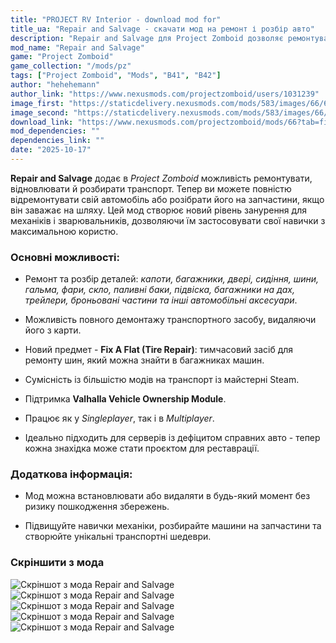 ```yaml
---
title: "PROJECT RV Interior - download mod for"
title_ua: "Repair and Salvage - скачати мод на ремонт і розбір авто"
description: "Repair and Salvage для Project Zomboid дозволяє ремонтувати, відновлювати та розбирати транспортні засоби. Ремонтуйте двері, скло, шини, броньовані частини й трейлери, або демонтуйте авто повністю."
mod_name: "Repair and Salvage"
game: "Project Zomboid"
game_collection: "/mods/pz"
tags: ["Project Zomboid", "Mods", "B41", "B42"]
author: "hehehemann"
author_link: "https://www.nexusmods.com/projectzomboid/users/1031239"
image_first: "https://staticdelivery.nexusmods.com/mods/583/images/66/66-1645380665-1997341768.png"
image_second: "https://staticdelivery.nexusmods.com/mods/583/images/66/66-1645380730-918381149.png"
download_link: "https://www.nexusmods.com/projectzomboid/mods/66?tab=files&file_id=554"
mod_dependencies: ""
dependencies_link: ""
date: "2025-10-17"
---
```


**Repair and Salvage** додає в *Project Zomboid* можливість ремонтувати, відновлювати й розбирати транспорт. Тепер ви можете повністю відремонтувати свій автомобіль або розібрати його на запчастини, якщо він заважає на шляху. Цей мод створює новий рівень занурення для механіків і зварювальників, дозволяючи їм застосовувати свої навички з максимальною користю.

### Основні можливості:

- Ремонт та розбір деталей: *капоти, багажники, двері, сидіння, шини, гальма, фари, скло, паливні баки, підвіска, багажники на дах, трейлери, броньовані частини та інші автомобільні аксесуари*.

- Можливість повного демонтажу транспортного засобу, видаляючи його з карти.

- Новий предмет - **Fix A Flat (Tire Repair)**: тимчасовий засіб для ремонту шин, який можна знайти в багажниках машин.

- Сумісність із більшістю модів на транспорт із майстерні Steam.

- Підтримка **Valhalla Vehicle Ownership Module**.

- Працює як у *Singleplayer*, так і в *Multiplayer*.

- Ідеально підходить для серверів із дефіцитом справних авто - тепер кожна знахідка може стати проєктом для реставрації.

### Додаткова інформація:

- Мод можна встановлювати або видаляти в будь-який момент без ризику пошкодження збережень.

- Підвищуйте навички механіки, розбирайте машини на запчастини та створюйте унікальні транспортні шедеври.



### Скріншити з мода
![Скріншот з мода Repair and Salvage](https://staticdelivery.nexusmods.com/mods/583/images/66/66-1645380730-918381149.png)
![Скріншот з мода Repair and Salvage](https://staticdelivery.nexusmods.com/mods/583/images/66/66-1645380744-1057962651.png)
![Скріншот з мода Repair and Salvage](https://staticdelivery.nexusmods.com/mods/583/images/66/66-1645380757-1493040455.png)
![Скріншот з мода Repair and Salvage](https://staticdelivery.nexusmods.com/mods/583/images/66/66-1646354280-743826687.png)
![Скріншот з мода Repair and Salvage](https://staticdelivery.nexusmods.com/mods/583/images/66/66-1668183365-2084797016.jpeg)